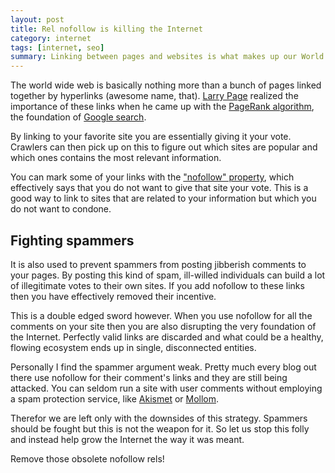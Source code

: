 ```yaml
---
layout: post
title: Rel nofollow is killing the Internet
category: internet
tags: [internet, seo]
summary: Linking between pages and websites is what makes up our World Wide Web. To protect our sites from spammers we have lately been given the tool to mark certain links with the nofollow attribute. But now that we are going overboard with them, what does that actually do to the web?
---
```

The world wide web is basically nothing more than a bunch of pages linked together by hyperlinks (awesome name, that). [Larry Page](http://www.google.com/corporate/execs.html#larry) realized the importance of these links when he came up with the [PageRank algorithm](http://en.wikipedia.org/wiki/PageRank), the foundation of [Google search](http://www.google.com/).

By linking to your favorite site you are essentially giving it your vote. Crawlers can then pick up on this to figure out which sites are popular and which ones contains the most relevant information.

You can mark some of your links with the ["nofollow" property](http://www.google.com/support/webmasters/bin/answer.py?answer=96569), which effectively says that you do not want to give that site your vote. This is a good way to link to sites that are related to your information but which you do not want to condone.

## Fighting spammers

It is also used to prevent spammers from posting jibberish comments to your pages. By posting this kind of spam, ill-willed individuals can build a lot of illegitimate votes to their own sites. If you add nofollow to these links then you have effectively removed their incentive.

This is a double edged sword however. When you use nofollow for all the comments on your site then you are also disrupting the very foundation of the Internet. Perfectly valid links are discarded and what could be a healthy, flowing ecosystem ends up in single, disconnected entities.

Personally I find the spammer argument weak. Pretty much every blog out there use nofollow for their comment's links and they are still being attacked. You can seldom run a site with user comments without employing a spam protection service, like [Akismet](http://akismet.com/) or [Mollom](http://mollom.com/).

Therefor we are left only with the downsides of this strategy. Spammers should be fought but this is not the weapon for it. So let us stop this folly and instead help grow the Internet the way it was meant.

Remove those obsolete nofollow rels!
